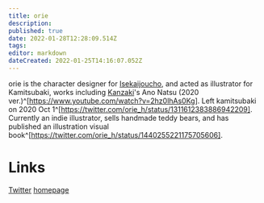 ```yaml
---
title: orie
description: 
published: true
date: 2022-01-28T12:28:09.514Z
tags: 
editor: markdown
dateCreated: 2022-01-25T14:16:07.052Z
---
```


orie is the character designer for [Isekaijoucho](/people/virtual/isekaijoucho), and acted as illustrator for Kamitsubaki, works including [Kanzaki](/people/artists/kanzaki-iori)'s Ano Natsu (2020 ver.)^[https://www.youtube.com/watch?v=2hz0lhAs0Kg]. Left kamitsubaki on 2020 Oct 1^[https://twitter.com/orie_h/status/1311612383886942209]. Currently an indie illustrator, sells handmade teddy bears, and has published an illustration visual book^[https://twitter.com/orie_h/status/1440255221175705606].

# Links
[Twitter](https://twitter.com/orie_h)
[homepage](https://i8note.wixsite.com/oriesnote)